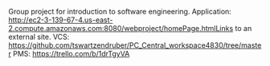 Group project for introduction to software engineering.
Application: http://ec2-3-139-67-4.us-east-2.compute.amazonaws.com:8080/webproject/homePage.htmlLinks to an external site.
VCS: https://github.com/tswartzendruber/PC_Central_workspace4830/tree/master
PMS: https://trello.com/b/1drTgyVA
